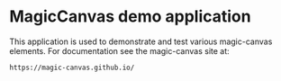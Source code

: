 # MagicCanvas demo application

This application is used to demonstrate and test various magic-canvas
elements.  For documentation see the magic-canvas site at:

    https://magic-canvas.github.io/
